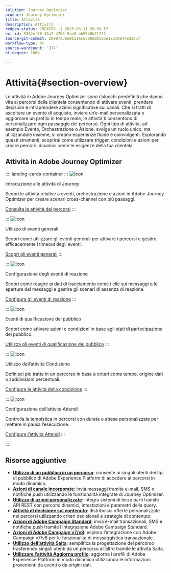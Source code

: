```yaml
---
solution: Journey Optimizer
product: Journey Optimizer
title: Attività
description: Attività
redpen-status: CREATED_||_2025-08-11_20-09-57
exl-id: 9342ef70-43a7-4763-9ae0-bb95b8b7f7f1
source-git-commit: 2b907a3be8b11ac6308d0b563e122c88478d1d37
workflow-type: ht
source-wordcount: '377'
ht-degree: 100%

---
```


# Attività{#section-overview}

Le attività in Adobe Journey Optimizer sono i blocchi predefiniti che danno vita ai percorsi della clientela consentendo di attivare eventi, prendere decisioni e intraprendere azioni significative sui canali. Che si tratti di ascoltare un evento di acquisto, inviare un’e-mail personalizzata o aggiornare un profilo in tempo reale, le attività ti consentono di personalizzare ogni passaggio del percorso. Ogni tipo di attività, ad esempio Evento, Orchestrazione o Azione, svolge un ruolo unico, ma utilizzandole insieme, si creano esperienze fluide e coinvolgenti. Esplorando questi strumenti, scoprirai come utilizzare trigger, condizioni e azioni per creare percorsi dinamici come le esigenze della tua clientela.

## Attività in Adobe Journey Optimizer

:::: landing-cards-container
:::
![icon](https://cdn.experienceleague.adobe.com/icons/book.svg?lang=it)

Introduzione alle attività di Journey

Scopri le attività relative a eventi, orchestrazione e azioni in Adobe Journey Optimizer per creare scenari cross-channel con più passaggi.

[Consulta le attività dei percorsi](../using/building-journeys/about-journey-activities.md)
:::

:::
![icon](https://cdn.experienceleague.adobe.com/icons/circle-play.svg?lang=it)

Utilizzo di eventi generali

Scopri come utilizzare gli eventi generali per attivare i percorsi e gestire efficacemente i timeout degli eventi.

[Scopri gli eventi generali](../using/building-journeys/general-events.md)
:::

:::
![icon](https://cdn.experienceleague.adobe.com/icons/list-check.svg?lang=it)

Configurazione degli eventi di reazione

Scopri come reagire ai dati di tracciamento come i clic sui messaggi o le aperture dei messaggi e gestire gli scenari di assenza di reazione.

[Configura gli eventi di reazione](../using/building-journeys/reaction-events.md)
:::

:::
![icon](https://cdn.experienceleague.adobe.com/icons/bullseye.svg?lang=it)

Eventi di qualificazione del pubblico

Scopri come attivare azioni e condizioni in base agli stati di partecipazione del pubblico.

[Utilizza gli eventi di qualificazione del pubblico](../using/building-journeys/audience-qualification-events.md)
:::

:::
![icon](https://cdn.experienceleague.adobe.com/icons/gear.svg?lang=it)

Utilizzo dell’attività Condizione

Definisci più tratte in un percorso in base a criteri come tempo, origine dati o suddivisioni percentuali.

[Configura le attività della condizione](../using/building-journeys/condition-activity.md)
:::

:::
![icon](https://cdn.experienceleague.adobe.com/icons/clock.svg?lang=it)

Configurazione dell’attività Attendi

Controlla la tempistica in percorsi con durata o attese personalizzate per mettere in pausa l’esecuzione.

[Configura l’attività Attendi](../using/building-journeys/wait-activity.md)
:::

::::


## Risorse aggiuntive

- **[Utilizzo di un pubblico in un percorso](../using/building-journeys/read-audience.md)**: consente ai singoli utenti dei tipi di pubblico di Adobe Experience Platform di accedere ai percorsi in modo dinamico.
- **[Azioni di canale incorporate](../using/building-journeys/journeys-message.md)**: invia messaggi tramite e-mail, SMS o notifiche push utilizzando le funzionalità integrate di Journey Optimizer.
- **[Utilizzo di azioni personalizzate](../using/building-journeys/using-custom-actions.md)**: integra sistemi di terze parti tramite API REST con percorsi dinamici, intestazioni e parametri della query.
- **[Attività di decisione sul contenuto](../using/building-journeys/content-decision.md)**: distribuisci offerte personalizzate nei percorsi utilizzando criteri decisionali e strategie di contenuto.
- **[Azioni di Adobe Campaign Standard](../using/building-journeys/using-adobe-campaign-standard.md)**: invia e-mail transazionali, SMS e notifiche push tramite l’integrazione Adobe Campaign Standard.
- **[Azioni di Adobe Campaign v7/v8](../using/building-journeys/using-adobe-campaign-v7-v8.md)**: esplora l’integrazione con Adobe Campaign v7/v8 per le funzionalità di messaggistica transazionale.
- **[Utilizzo dell’attività Salta](../using/building-journeys/jump.md)**: semplifica la progettazione del percorso trasferendo singoli utenti da un percorso all’altro tramite le attività Salta.
- **[Utilizzare l’attività Aggiorna profilo](../using/building-journeys/update-profiles.md)**: aggiorna i profili di Adobe Experience Platform in modo dinamico utilizzando le informazioni provenienti da eventi o da origini dati.
